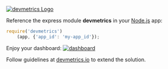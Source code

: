 [![devmetrics Logo](http://www.devmetrics.io/images/npmjs/logo.png)](http://www.devmetrics.io)

Reference the express module **devmetrics** in your [Node.js](http://nodejs.org) app:

```js
require('devmetrics')
	(app, {'app_id': 'my-app_id'});

```
Enjoy your dashboard: 
[![dashboard](http://www.devmetrics.io/images/npmjs/dashboard0.png)](http://devmetrics.io)


Follow guidelines at [devmetrics.io](http://www.devmetrics.io) to extend the solution.